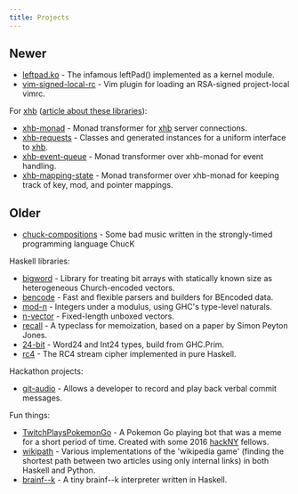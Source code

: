 ```yaml
---
title: Projects
---
```


## Newer

*   [leftpad.ko](https://github.com/nickspinale/leftpad.ko) - The infamous leftPad() implemented as a kernel module.
*   [vim-signed-local-rc](https://github.com/nickspinale/vim-signed-local-rc) - Vim plugin for loading an RSA-signed project-local vimrc.

For [xhb](https://hackage.haskell.org/package/xhb) ([article about these libraries](/articles/xhb-monad.html)):

*   [xhb-monad](https://github.com/nickspinale/xhb-monad) - Monad transformer for [xhb](https://hackage.haskell.org/package/xhb) server connections.
*   [xhb-requests](https://github.com/nickspinale/xhb-requests) - Classes and generated instances for a uniform interface to [xhb](https://hackage.haskell.org/package/xhb).
*   [xhb-event-queue](https://github.com/nickspinale/xhb-event-queue) - Monad transformer over xhb-monad for event handling.
*   [xhb-mapping-state](https://github.com/nickspinale/xhb-mapping-state) - Monad transformer over xhb-monad for keeping track of key, mod, and pointer mappings.

## Older

*   [chuck-compositions](https://github.com/nickspinale/chuck-compositions) - Some bad music written in the strongly-timed programming language ChucK

Haskell libraries:

*   [bigword](https://github.com/nickspinale/bigword) - Library for treating bit arrays with statically known size as heterogeneous Church-encoded vectors.
*   [bencode](https://github.com/nickspinale/bencode) - Fast and flexible parsers and builders for BEncoded data.
*   [mod-n](https://github.com/nickspinale/mod-n) - Integers under a modulus, using GHC's type-level naturals.
*   [n-vector](https://github.com/nickspinale/n-vector) - Fixed-length unboxed vectors.
*   [recall](https://github.com/nickspinale/recall) - A typeclass for memoization, based on a paper by Simon Peyton Jones.
*   [24-bit](https://github.com/nickspinale/24-bit) - Word24 and Int24 types, build from GHC.Prim.
*   [rc4](https://github.com/nickspinale/rc4) - The RC4 stream cipher implemented in pure Haskell.

Hackathon projects:

*   [git-audio](https://github.com/nickspinale/git-audio) - Allows a developer to record and play back verbal commit messages.

Fun things:

*   [TwitchPlaysPokemonGo](https://www.twitch.tv/twitchpokemongo) - A Pokemon Go playing bot that was a meme for a short period of time. Created with some 2016 [hackNY](http://hackny.org) fellows.
*   [wikipath](https://github.com/nickspinale/wikipath) - Various implementations of the 'wikipedia game' (finding the shortest path between two articles using only internal links) in both Haskell and Python.
*   [brainf--k](https://github.com/nickspinale/brainf--k) - A tiny brainf--k interpreter written in Haskell.
